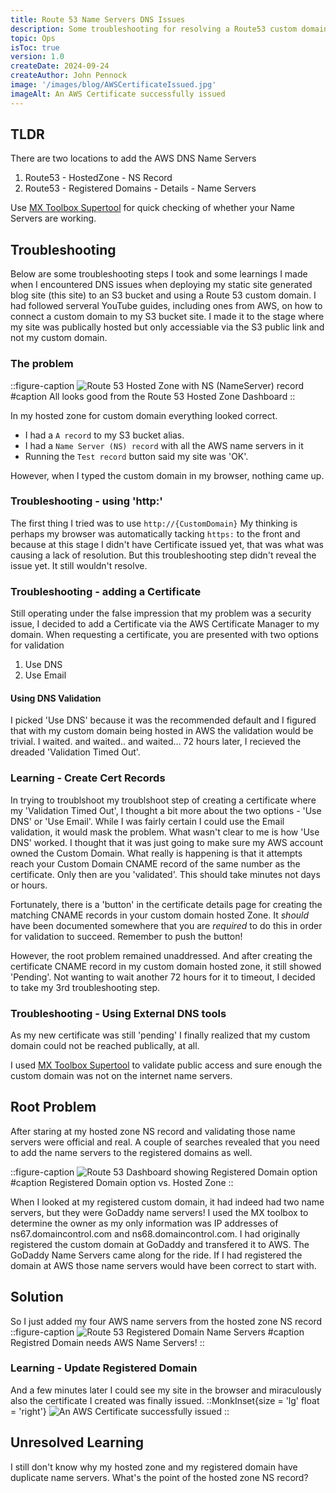 ```yaml
---
title: Route 53 Name Servers DNS Issues
description: Some troubleshooting for resolving a Route53 custom domain issue with a AWS Certificate Manager 'Validation Timed Out'
topic: Ops
isToc: true
version: 1.0
createDate: 2024-09-24 
createAuthor: John Pennock
image: '/images/blog/AWSCertificateIssued.jpg'
imageAlt: An AWS Certificate successfully issued
---
```



## TLDR

There are two locations to add the AWS DNS Name Servers
1) Route53 - HostedZone - NS Record
2) Route53 - Registered Domains - Details - Name Servers

Use [MX Toolbox Supertool](https://mxtoolbox.com/DnsLookup.aspx) for quick checking of whether your Name Servers are working.

## Troubleshooting

Below are some troubleshooting steps I took and some learnings I made when I encountered DNS issues when deploying my static site generated blog site (this site) to an S3 bucket and using a Route 53 custom domain. I had followed serveral YouTube guides, including ones from AWS, on how to connect a custom domain to my S3 bucket site.  I made it to the stage where my site was publically hosted but only accessiable via the S3 public link and not my custom domain.  

### The problem

::figure-caption
![Route 53 Hosted Zone with NS (NameServer) record](/images/blog/Route53HostedZoneNameServers.jpg)
#caption
All looks good from the Route 53 Hosted Zone Dashboard
::

In my hosted zone for custom domain everything looked correct.
- I had a `A record` to my S3 bucket alias.
- I had a `Name Server (NS) record` with all the AWS name servers in it
- Running the `Test record` button said my site was 'OK'.  

However, when I typed the custom domain in my browser, nothing came up.

### Troubleshooting - using 'http:'

The first thing I tried was to use `http://{CustomDomain}` My thinking is perhaps my browser was automatically tacking `https:` to the front and because at this stage I didn't have Certificate issued yet, that was what was causing a lack of resolution.  But this troubleshooting step didn't reveal the issue yet.  It still wouldn't resolve.

### Troubleshooting - adding a Certificate
Still operating under the false impression that my problem was a security issue, I decided to add a Certificate via the AWS Certificate Manager to my domain.  When requesting a certificate, you are presented with two options for validation
1. Use DNS
2. Use Email

#### Using DNS Validation

I picked 'Use DNS' because it was the recommended default and I figured that with my custom domain being hosted in AWS the validation would be trivial.  I waited.  and waited..  and waited... 72 hours later, I recieved the dreaded 'Validation Timed Out'.  

### Learning - Create Cert Records

In trying to troublshoot my troublshoot step of creating a certificate where my 'Validation Timed Out', I thought a bit more about the two options - 'Use DNS' or 'Use Email'.  While I was fairly certain I could use the Email validation, it would mask the problem. What wasn't clear to me is how 'Use DNS' worked. I thought that it was just going to make sure my AWS account owned the Custom Domain. What really is happening is that it attempts reach  your Custom Domain CNAME record of the same number as the certificate. Only then are you 'validated'. This should take minutes not days or hours.

Fortunately, there is a 'button' in the certificate details page for creating the matching CNAME records in your custom domain hosted Zone. It *should* have been documented somewhere that you are *required* to do this in order for validation to succeed.  Remember to push the button!

However, the root problem remained unaddressed.  And after creating the certificate CNAME record in my custom domain hosted zone, it still showed 'Pending'. Not wanting to wait another 72 hours for it to timeout, I decided to take my 3rd troubleshooting step.

### Troubleshooting - Using External DNS tools
As my new certificate was still 'pending' I finally realized that my custom domain could not be reached publically, at all.

I used [MX Toolbox Supertool](https://mxtoolbox.com/DnsLookup.aspx) to validate public access and sure enough the custom domain was not on the internet name servers.

## Root Problem
After staring at my hosted zone NS record and validating those name servers were official and real.  A couple of searches revealed that you need to add the name servers to the registered domains as well.  

::figure-caption
![Route 53 Dashboard showing Registered Domain option](/images/blog/Route53RegisteredDomainsChoice.jpg)
#caption
Registered Domain option vs. Hosted Zone
::

When I looked at my registered custom domain, it had indeed had two name servers, but they were GoDaddy name servers! I used the MX toolbox to determine the owner as my only information was IP addresses of ns67.domaincontrol.com and ns68.domaincontrol.com. I had originally registered the custom domain at GoDaddy and transfered it to AWS. The GoDaddy Name Servers came along for the ride. If I had registered the domain at AWS those name servers would have been correct to start with.

## Solution

So I just added my four AWS name servers from the hosted zone NS record
::figure-caption
![Route 53 Registered Domain Name Servers](/images/blog/Route53RegisteredDomainsNameServer.jpg)
#caption
Registred Domain needs AWS Name Servers!
::

### Learning - Update Registered Domain
And a few minutes later I could see my site in the browser and miraculously also the certificate I created was finally issued.
::MonkInset{size = 'lg' float = 'right'}
![An AWS Certificate successfully issued](/images/blog/AWSCertificateIssued.jpg)
::

## Unresolved Learning
I still don't know why my hosted zone and my registered domain have duplicate name servers.  What's the point of the hosted zone NS record?